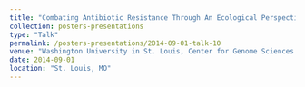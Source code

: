 ```yaml
---
title: "Combating Antibiotic Resistance Through An Ecological Perspective"
collection: posters-presentations
type: "Talk"
permalink: /posters-presentations/2014-09-01-talk-10
venue: "Washington University in St. Louis, Center for Genome Sciences Seminar"
date: 2014-09-01
location: "St. Louis, MO"
---
```

